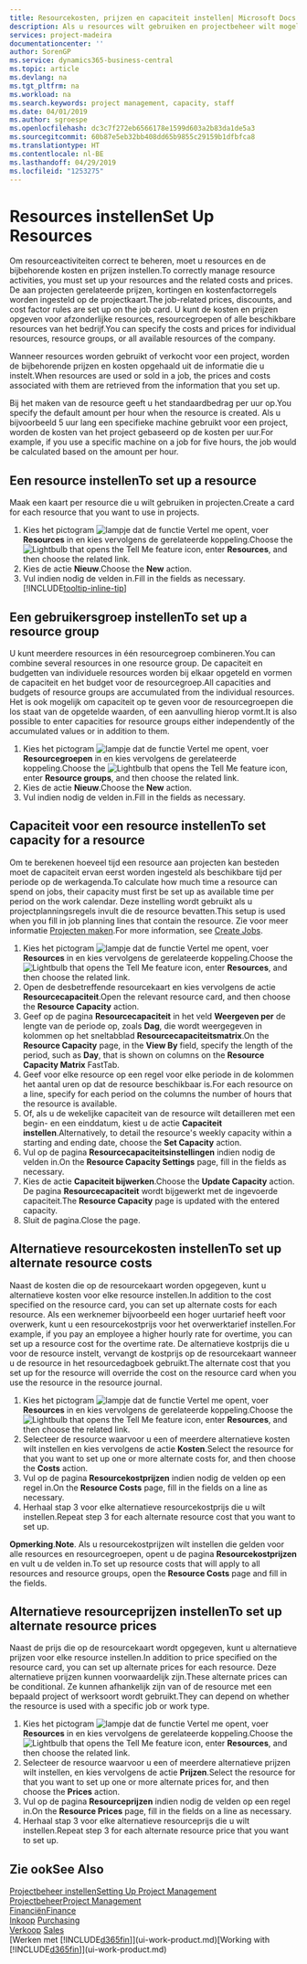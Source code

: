 ```yaml
---
title: Resourcekosten, prijzen en capaciteit instellen| Microsoft Docs
description: Als u resources wilt gebruiken en projectbeheer wilt mogelijk maken, geeft u kosten en prijzen voor afzonderlijke resources of resourcegroepen op en stelt u de resourcecapaciteit in.
services: project-madeira
documentationcenter: ''
author: SorenGP
ms.service: dynamics365-business-central
ms.topic: article
ms.devlang: na
ms.tgt_pltfrm: na
ms.workload: na
ms.search.keywords: project management, capacity, staff
ms.date: 04/01/2019
ms.author: sgroespe
ms.openlocfilehash: dc3c7f272eb6566178e1599d603a2b83da1de5a3
ms.sourcegitcommit: 60b87e5eb32bb408dd65b9855c29159b1dfbfca8
ms.translationtype: HT
ms.contentlocale: nl-BE
ms.lasthandoff: 04/29/2019
ms.locfileid: "1253275"
---
```

# <a name="set-up-resources"></a><span data-ttu-id="b7472-103">Resources instellen</span><span class="sxs-lookup"><span data-stu-id="b7472-103">Set Up Resources</span></span>
<span data-ttu-id="b7472-104">Om resourceactiviteiten correct te beheren, moet u resources en de bijbehorende kosten en prijzen instellen.</span><span class="sxs-lookup"><span data-stu-id="b7472-104">To correctly manage resource activities, you must set up your resources and the related costs and prices.</span></span> <span data-ttu-id="b7472-105">De aan projecten gerelateerde prijzen, kortingen en kostenfactorregels worden ingesteld op de projectkaart.</span><span class="sxs-lookup"><span data-stu-id="b7472-105">The job-related prices, discounts, and cost factor rules are set up on the job card.</span></span> <span data-ttu-id="b7472-106">U kunt de kosten en prijzen opgeven voor afzonderlijke resources, resourcegroepen of alle beschikbare resources van het bedrijf.</span><span class="sxs-lookup"><span data-stu-id="b7472-106">You can specify the costs and prices for individual resources, resource groups, or all available resources of the company.</span></span>

<span data-ttu-id="b7472-107">Wanneer resources worden gebruikt of verkocht voor een project, worden de bijbehorende prijzen en kosten opgehaald uit de informatie die u instelt.</span><span class="sxs-lookup"><span data-stu-id="b7472-107">When resources are used or sold in a job, the prices and costs associated with them are retrieved from the information that you set up.</span></span>

<span data-ttu-id="b7472-108">Bij het maken van de resource geeft u het standaardbedrag per uur op.</span><span class="sxs-lookup"><span data-stu-id="b7472-108">You specify the default amount per hour when the resource is created.</span></span> <span data-ttu-id="b7472-109">Als u bijvoorbeeld 5 uur lang een specifieke machine gebruikt voor een project, worden de kosten van het project gebaseerd op de kosten per uur.</span><span class="sxs-lookup"><span data-stu-id="b7472-109">For example, if you use a specific machine on a job for five hours, the job would be calculated based on the amount per hour.</span></span>

## <a name="to-set-up-a-resource"></a><span data-ttu-id="b7472-110">Een resource instellen</span><span class="sxs-lookup"><span data-stu-id="b7472-110">To set up a resource</span></span>
<span data-ttu-id="b7472-111">Maak een kaart per resource die u wilt gebruiken in projecten.</span><span class="sxs-lookup"><span data-stu-id="b7472-111">Create a card for each resource that you want to use in projects.</span></span>

1. <span data-ttu-id="b7472-112">Kies het pictogram ![lampje dat de functie Vertel me opent](media/ui-search/search_small.png "Vertel me wat u wilt doen"), voer **Resources** in en kies vervolgens de gerelateerde koppeling.</span><span class="sxs-lookup"><span data-stu-id="b7472-112">Choose the ![Lightbulb that opens the Tell Me feature](media/ui-search/search_small.png "Tell me what you want to do") icon, enter **Resources**, and then choose the related link.</span></span>
2. <span data-ttu-id="b7472-113">Kies de actie **Nieuw**.</span><span class="sxs-lookup"><span data-stu-id="b7472-113">Choose the **New** action.</span></span>
3. <span data-ttu-id="b7472-114">Vul indien nodig de velden in.</span><span class="sxs-lookup"><span data-stu-id="b7472-114">Fill in the fields as necessary.</span></span> [!INCLUDE[tooltip-inline-tip](includes/tooltip-inline-tip_md.md)]  

## <a name="to-set-up-a-resource-group"></a><span data-ttu-id="b7472-115">Een gebruikersgroep instellen</span><span class="sxs-lookup"><span data-stu-id="b7472-115">To set up a resource group</span></span>
<span data-ttu-id="b7472-116">U kunt meerdere resources in één resourcegroep combineren.</span><span class="sxs-lookup"><span data-stu-id="b7472-116">You can combine several resources in one resource group.</span></span> <span data-ttu-id="b7472-117">De capaciteit en budgetten van individuele resources worden bij elkaar opgeteld en vormen de capaciteit en het budget voor de resourcegroep.</span><span class="sxs-lookup"><span data-stu-id="b7472-117">All capacities and budgets of resource groups are accumulated from the individual resources.</span></span> <span data-ttu-id="b7472-118">Het is ook mogelijk om capaciteit op te geven voor de resourcegroepen die los staat van de opgetelde waarden, of een aanvulling hierop vormt.</span><span class="sxs-lookup"><span data-stu-id="b7472-118">It is also possible to enter capacities for resource groups either independently of the accumulated values or in addition to them.</span></span>

1. <span data-ttu-id="b7472-119">Kies het pictogram ![lampje dat de functie Vertel me opent](media/ui-search/search_small.png "Vertel me wat u wilt doen"), voer **Resourcegroepen** in en kies vervolgens de gerelateerde koppeling.</span><span class="sxs-lookup"><span data-stu-id="b7472-119">Choose the ![Lightbulb that opens the Tell Me feature](media/ui-search/search_small.png "Tell me what you want to do") icon, enter **Resource groups**, and then choose the related link.</span></span>
2. <span data-ttu-id="b7472-120">Kies de actie **Nieuw**.</span><span class="sxs-lookup"><span data-stu-id="b7472-120">Choose the **New** action.</span></span>
3. <span data-ttu-id="b7472-121">Vul indien nodig de velden in.</span><span class="sxs-lookup"><span data-stu-id="b7472-121">Fill in the fields as necessary.</span></span>

## <a name="to-set-capacity-for-a-resource"></a><span data-ttu-id="b7472-122">Capaciteit voor een resource instellen</span><span class="sxs-lookup"><span data-stu-id="b7472-122">To set capacity for a resource</span></span>
<span data-ttu-id="b7472-123">Om te berekenen hoeveel tijd een resource aan projecten kan besteden moet de capaciteit ervan eerst worden ingesteld als beschikbare tijd per periode op de werkagenda.</span><span class="sxs-lookup"><span data-stu-id="b7472-123">To calculate how much time a resource can spend on jobs, their capacity must first be set up as available time per period on the work calendar.</span></span> <span data-ttu-id="b7472-124">Deze instelling wordt gebruikt als u projectplanningsregels invult die de resource bevatten.</span><span class="sxs-lookup"><span data-stu-id="b7472-124">This setup is used when you fill in job planning lines that contain the resource.</span></span> <span data-ttu-id="b7472-125">Zie voor meer informatie [Projecten maken](projects-how-create-jobs.md).</span><span class="sxs-lookup"><span data-stu-id="b7472-125">For more information, see [Create Jobs](projects-how-create-jobs.md).</span></span>

1. <span data-ttu-id="b7472-126">Kies het pictogram ![lampje dat de functie Vertel me opent](media/ui-search/search_small.png "Vertel me wat u wilt doen"), voer **Resources** in en kies vervolgens de gerelateerde koppeling.</span><span class="sxs-lookup"><span data-stu-id="b7472-126">Choose the ![Lightbulb that opens the Tell Me feature](media/ui-search/search_small.png "Tell me what you want to do") icon, enter **Resources**, and then choose the related link.</span></span>
2. <span data-ttu-id="b7472-127">Open de desbetreffende resourcekaart en kies vervolgens de actie **Resourcecapaciteit**.</span><span class="sxs-lookup"><span data-stu-id="b7472-127">Open the relevant resource card, and then choose the **Resource Capacity** action.</span></span>
3. <span data-ttu-id="b7472-128">Geef op de pagina **Resourcecapaciteit** in het veld **Weergeven per** de lengte van de periode op, zoals **Dag**, die wordt weergegeven in kolommen op het sneltabblad **Resourcecapaciteitsmatrix**.</span><span class="sxs-lookup"><span data-stu-id="b7472-128">On the **Resource Capacity** page, in the **View By** field, specify the length of the period, such as **Day**, that is shown on columns on the **Resource Capacity Matrix** FastTab.</span></span>
4. <span data-ttu-id="b7472-129">Geef voor elke resource op een regel voor elke periode in de kolommen het aantal uren op dat de resource beschikbaar is.</span><span class="sxs-lookup"><span data-stu-id="b7472-129">For each resource on a line, specify for each period on the columns the number of hours that the resource is available.</span></span>
5. <span data-ttu-id="b7472-130">Of, als u de wekelijke capaciteit van de resource wilt detailleren met een begin- en een einddatum, kiest u de actie **Capaciteit instellen**.</span><span class="sxs-lookup"><span data-stu-id="b7472-130">Alternatively, to detail the resource's weekly capacity within a starting and ending date, choose the **Set Capacity** action.</span></span>
6. <span data-ttu-id="b7472-131">Vul op de pagina **Resourcecapaciteitsinstellingen** indien nodig de velden in.</span><span class="sxs-lookup"><span data-stu-id="b7472-131">On the **Resource Capacity Settings** page, fill in the fields as necessary.</span></span>
7. <span data-ttu-id="b7472-132">Kies de actie **Capaciteit bijwerken**.</span><span class="sxs-lookup"><span data-stu-id="b7472-132">Choose the **Update Capacity** action.</span></span> <span data-ttu-id="b7472-133">De pagina **Resourcecapaciteit** wordt bijgewerkt met de ingevoerde capaciteit.</span><span class="sxs-lookup"><span data-stu-id="b7472-133">The **Resource Capacity** page is updated with the entered capacity.</span></span>
8. <span data-ttu-id="b7472-134">Sluit de pagina.</span><span class="sxs-lookup"><span data-stu-id="b7472-134">Close the page.</span></span>

## <a name="to-set-up-alternate-resource-costs"></a><span data-ttu-id="b7472-135">Alternatieve resourcekosten instellen</span><span class="sxs-lookup"><span data-stu-id="b7472-135">To set up alternate resource costs</span></span>
<span data-ttu-id="b7472-136">Naast de kosten die op de resourcekaart worden opgegeven, kunt u alternatieve kosten voor elke resource instellen.</span><span class="sxs-lookup"><span data-stu-id="b7472-136">In addition to the cost specified on the resource card, you can set up alternate costs for each resource.</span></span> <span data-ttu-id="b7472-137">Als een werknemer bijvoorbeeld een hoger uurtarief heeft voor overwerk, kunt u een resourcekostprijs voor het overwerktarief instellen.</span><span class="sxs-lookup"><span data-stu-id="b7472-137">For example, if you pay an employee a higher hourly rate for overtime, you can set up a resource cost for the overtime rate.</span></span> <span data-ttu-id="b7472-138">De alternatieve kostprijs die u voor de resource instelt, vervangt de kostprijs op de resourcekaart wanneer u de resource in het resourcedagboek gebruikt.</span><span class="sxs-lookup"><span data-stu-id="b7472-138">The alternate cost that you set up for the resource will override the cost on the resource card when you use the resource in the resource journal.</span></span>

1. <span data-ttu-id="b7472-139">Kies het pictogram ![lampje dat de functie Vertel me opent](media/ui-search/search_small.png "Vertel me wat u wilt doen"), voer **Resources** in en kies vervolgens de gerelateerde koppeling.</span><span class="sxs-lookup"><span data-stu-id="b7472-139">Choose the ![Lightbulb that opens the Tell Me feature](media/ui-search/search_small.png "Tell me what you want to do") icon, enter **Resources**, and then choose the related link.</span></span>  
2. <span data-ttu-id="b7472-140">Selecteer de resource waarvoor u een of meerdere alternatieve kosten wilt instellen en kies vervolgens de actie **Kosten**.</span><span class="sxs-lookup"><span data-stu-id="b7472-140">Select the resource for that you want to set up one or more alternate costs for, and then choose the **Costs** action.</span></span>  
3. <span data-ttu-id="b7472-141">Vul op de pagina **Resourcekostprijzen** indien nodig de velden op een regel in.</span><span class="sxs-lookup"><span data-stu-id="b7472-141">On the **Resource Costs** page, fill in the fields on a line as necessary.</span></span>  
4. <span data-ttu-id="b7472-142">Herhaal stap 3 voor elke alternatieve resourcekostprijs die u wilt instellen.</span><span class="sxs-lookup"><span data-stu-id="b7472-142">Repeat step 3 for each alternate resource cost that you want to set up.</span></span>

<span data-ttu-id="b7472-143">**Opmerking**.</span><span class="sxs-lookup"><span data-stu-id="b7472-143">**Note**.</span></span> <span data-ttu-id="b7472-144">Als u resourcekostprijzen wilt instellen die gelden voor alle resources en resourcegroepen, opent u de pagina **Resourcekostprijzen** en vult u de velden in.</span><span class="sxs-lookup"><span data-stu-id="b7472-144">To set up resource costs that will apply to all resources and resource groups, open the **Resource Costs** page and fill in the fields.</span></span>

## <a name="to-set-up-alternate-resource-prices"></a><span data-ttu-id="b7472-145">Alternatieve resourceprijzen instellen</span><span class="sxs-lookup"><span data-stu-id="b7472-145">To set up alternate resource prices</span></span>
<span data-ttu-id="b7472-146">Naast de prijs die op de resourcekaart wordt opgegeven, kunt u alternatieve prijzen voor elke resource instellen.</span><span class="sxs-lookup"><span data-stu-id="b7472-146">In addition to price specified on the resource card, you can set up alternate prices for each resource.</span></span> <span data-ttu-id="b7472-147">Deze alternatieve prijzen kunnen voorwaardelijk zijn.</span><span class="sxs-lookup"><span data-stu-id="b7472-147">These alternate prices can be conditional.</span></span> <span data-ttu-id="b7472-148">Ze kunnen afhankelijk zijn van of de resource met een bepaald project of werksoort wordt gebruikt.</span><span class="sxs-lookup"><span data-stu-id="b7472-148">They can depend on whether the resource is used with a specific job or work type.</span></span>

1. <span data-ttu-id="b7472-149">Kies het pictogram ![lampje dat de functie Vertel me opent](media/ui-search/search_small.png "Vertel me wat u wilt doen"), voer **Resources** in en kies vervolgens de gerelateerde koppeling.</span><span class="sxs-lookup"><span data-stu-id="b7472-149">Choose the ![Lightbulb that opens the Tell Me feature](media/ui-search/search_small.png "Tell me what you want to do") icon, enter **Resources**, and then choose the related link.</span></span>
2. <span data-ttu-id="b7472-150">Selecteer de resource waarvoor u een of meerdere alternatieve prijzen wilt instellen, en kies vervolgens de actie **Prijzen**.</span><span class="sxs-lookup"><span data-stu-id="b7472-150">Select the resource for that you want to set up one or more alternate prices for, and then choose the **Prices** action.</span></span>
3. <span data-ttu-id="b7472-151">Vul op de pagina **Resourceprijzen** indien nodig de velden op een regel in.</span><span class="sxs-lookup"><span data-stu-id="b7472-151">On the **Resource Prices** page, fill in the fields on a line as necessary.</span></span>
4. <span data-ttu-id="b7472-152">Herhaal stap 3 voor elke alternatieve resourceprijs die u wilt instellen.</span><span class="sxs-lookup"><span data-stu-id="b7472-152">Repeat step 3 for each alternate resource price that you want to set up.</span></span>

## <a name="see-also"></a><span data-ttu-id="b7472-153">Zie ook</span><span class="sxs-lookup"><span data-stu-id="b7472-153">See Also</span></span>
[<span data-ttu-id="b7472-154">Projectbeheer instellen</span><span class="sxs-lookup"><span data-stu-id="b7472-154">Setting Up Project Management</span></span>](projects-setup-projects.md)  
[<span data-ttu-id="b7472-155">Projectbeheer</span><span class="sxs-lookup"><span data-stu-id="b7472-155">Project Management</span></span>](projects-manage-projects.md)  
[<span data-ttu-id="b7472-156">Financiën</span><span class="sxs-lookup"><span data-stu-id="b7472-156">Finance</span></span>](finance.md)  
<span data-ttu-id="b7472-157">[Inkoop](purchasing-manage-purchasing.md)       </span><span class="sxs-lookup"><span data-stu-id="b7472-157">[Purchasing](purchasing-manage-purchasing.md)       </span></span>  
<span data-ttu-id="b7472-158">[Verkoop](sales-manage-sales.md)    </span><span class="sxs-lookup"><span data-stu-id="b7472-158">[Sales](sales-manage-sales.md)    </span></span>  
<span data-ttu-id="b7472-159">[Werken met [!INCLUDE[d365fin](includes/d365fin_md.md)]](ui-work-product.md)</span><span class="sxs-lookup"><span data-stu-id="b7472-159">[Working with [!INCLUDE[d365fin](includes/d365fin_md.md)]](ui-work-product.md)</span></span>  
